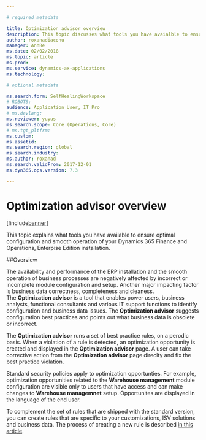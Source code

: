 ```yaml
---

# required metadata

title: Optimization advisor overview
description: This topic discusses what tools you have avaialble to ensure optimal cofiguration of your Dynamics 365 Finance and Operations, Enterprise Edition installation. 
author: roxanadiaconu
manager: AnnBe
ms.date: 02/02/2018
ms.topic: article
ms.prod: 
ms.service: dynamics-ax-applications
ms.technology: 

# optional metadata

ms.search.form: SelfHealingWorkspace
# ROBOTS: 
audience: Application User, IT Pro
# ms.devlang: 
ms.reviewer: yuyus
ms.search.scope: Core (Operations, Core)
# ms.tgt_pltfrm: 
ms.custom: 
ms.assetid: 
ms.search.region: global
ms.search.industry: 
ms.author: roxanad
ms.search.validFrom: 2017-12-01
ms.dyn365.ops.version: 7.3 

---
```


# Optimization advisor overview

[!include[banner](../includes/banner.md)]

This topic explains what tools you have available to ensure optimal configuration and smooth operation of your Dynamics 365 Finance and Operations, Enterpise Edition installation.

##Overview

The availability and performance of the ERP installation and the smooth operation of business processes are negatively affected by incorrect or incomplete module configuration and setup. Another major impacting factor is business data correctness, completeness and cleaness.   
The **Optimization advisor** is a tool that enables power users, business analysts, functional consultants and various IT support functions to identify configuration and business data issues. The **Optimization advisor** suggests configuration best practices and points out what business data is obsolete or incorrect.

The **Optimization advisor** runs a set of best practice rules, on a perodic basis. When a violation of a rule is detected, an optimization opportunity is created and displayed in the **Optimization advisor** page. A user can take corrective action from the **Optimization advisor** page direclty and fix the best practice violation.

Standard security policies apply to optimization opportunties. For example, optimization opportunities related to the **Warehouse management** module configuration are visible only to users that have access and can make changes to **Warehouse managemnet** setup.
Opportunites are displayed in the language of the end user.

To complement the set of rules that are shipped with the standard version, you can create rules that are specific to your customizations, ISV solutions and business data. The process of creating a new rule is described [in this article](./optimization-advisor.md).




